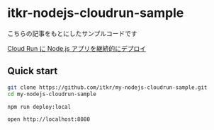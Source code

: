 # itkr-nodejs-cloudrun-sample

こちらの記事をもとにしたサンプルコードです

[Cloud Run に Node.js アプリを継続的にデプロイ](https://note.com/build_service/n/n39c26707f553?magazine_key=maa116da9c7d8)

## Quick start

```sh
git clone https://github.com/itkr/my-nodejs-cloudrun-sample.git
cd my-nodejs-cloudrun-sample
```

```sh
npm run deploy:local
```

```sh
open http://localhost:8080
```
